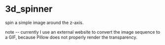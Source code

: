 # 3d_spinner
spin a simple image around the z-axis.


note -- currently I use an external website to convert the image sequence to a GIF, because Pillow does not properly render the transparency.
